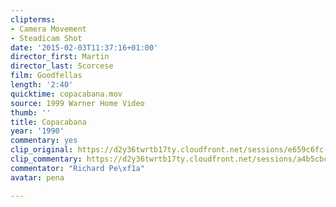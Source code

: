 ```yaml
---
clipterms:
- Camera Movement
- Steadicam Shot
date: '2015-02-03T11:37:16+01:00'
director_first: Martin
director_last: Scorcese
film: Goodfellas
length: '2:40'
quicktime: copacabana.mov
source: 1999 Warner Home Video
thumb: ''
title: Copacabana
year: '1990'
commentary: yes
clip_original: https://d2y36twrtb17ty.cloudfront.net/sessions/e659c6fc-0473-4e4a-807c-ae31015c933d/afcbc1aa-a928-4515-9005-ae31015c9345-83141427-c9dd-4ff9-af2d-ae31015cd04f.mp4
clip_commentary: https://d2y36twrtb17ty.cloudfront.net/sessions/a4b5cbc9-c835-41f7-ba96-ae31015c8f3c/e9c8ff81-c819-453e-b1f5-ae31015c8f46-3901a91e-bc1a-4623-b96c-ae31015cd0d9.mp4
commentator: "Richard Pe\xf1a"
avatar: pena

---
```

